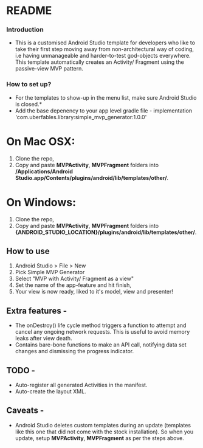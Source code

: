 # README #

### Introduction ###

* This is a customised Android Studio template for developers who like to take their first step moving away from non-architectural way of coding, i.e having unmanageable and harder-to-test god-objects everywhere. This template automatically creates an Activity/ Fragment using the passive-view MVP pattern.

### How to set up? ###

* For the templates to show-up in the menu list, make sure Android Studio is closed.* 
* Add the base depenency to your app level gradle file - implementation 'com.uberfables.library:simple_mvp_generator:1.0.0'

# On Mac OSX:

1. Clone the repo,
2. Copy and paste **MVPActivity**, **MVPFragment** folders into **/Applications/Android Studio.app/Contents/plugins/android/lib/templates/other/**.

# On Windows: 

1. Clone the repo,
2. Copy and paste **MVPActivity**, **MVPFragment** folders into **{ANDROID_STUDIO_LOCATION}/plugins/android/lib/templates/other/**.

## How to use ##

1. Android Studio > File > New
2. Pick Simple MVP Generator
3. Select "MVP with Activity/ Fragment as a view"
4. Set the name of the app-feature and hit finish,
5. Your view is now ready, liked to it's model, view and presenter!

## Extra features -

* The onDestroy() life cycle method triggers a function to attempt and cancel any ongoing network requests. This is useful to avoid memory leaks after view death.
* Contains bare-bone functions to make an API call, notifying data set changes and dismissing the progress indicator.

## TODO -

* Auto-register all generated Activities in the manifest.
* Auto-create the layout XML.

## Caveats - 

* Android Studio deletes custom templates during an update (templates like this one that did not come with the stock installation). So when you update, setup **MVPActivity**, **MVPFragment** as per the steps above.
